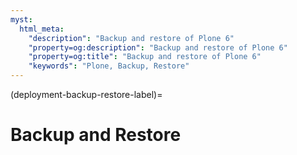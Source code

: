 ```yaml
---
myst:
  html_meta:
    "description": "Backup and restore of Plone 6"
    "property=og:description": "Backup and restore of Plone 6"
    "property=og:title": "Backup and restore of Plone 6"
    "keywords": "Plone, Backup, Restore"
---
```


(deployment-backup-restore-label)=

# Backup and Restore
